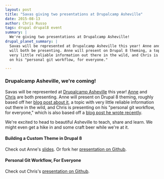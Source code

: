 ```yaml
---
layout: post
title: "Savas giving two presentations at Drupalcamp Asheville"
date: 2015-08-13
author: Chris Russo
tags: drupal drupal8 event
summary: | 
  We're giving two presentations at Drupalcamp Asheville!
drupal_planet_summary: |
  Savas will be represented at Drupalcamp Asheville this year! Anne and Chris
  will both be presenting. Anne will present on Drupal 8 theming, a topic with
  very little reliable information out there in the wild, and Chris is presenting
  on his "personal git workflow, for everyone."

---
```


### Drupalcamp Asheville, we're coming!
Savas will be represented at [Drupalcamp Asheville](https://www.drupalasheville.com/camp/2015/program/schedule/sessions) this year! 
[Anne](/team/anne-tomasevich/) and [Chris](/team/chris-russo/)
are both presenting. Anne will present on Drupal 8 theming, roughly based off
her [blog post about it](/2015/06/10/d8-theming-basics.html), a topic with
very little reliable information out there in the wild, and Chris is presenting
on his "personal git workflow, for everyone," which is also based off a
[blog post he wrote recently](/2015/07/09/personal-git-workflow.html).

We're excited to head to beautiful Asheville to teach, share and learn. We
might even get a hike in and some craft beer while we're at it.

#### Building a Custom Theme in Drupal 8
Check out Anne's [slides](http://www.slideshare.net/AnneTomasevich/building-a-custom-theme-in-drupal-8).
Or fork her [presentation on Github](https://github.com/AnneTee/create-a-custom-theme-d8).

#### Personal Git Workflow, For Everyone
Check out Chris's [presentation on Github](https://github.com/chrisarusso/Drupalcamp-Asheville-2015-Presentation).

